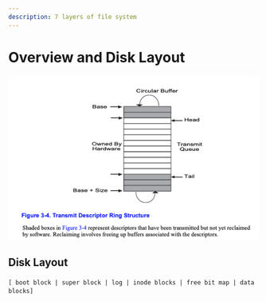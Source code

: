 ```yaml
---
description: 7 layers of file system
---
```


# Overview and Disk Layout

![](../.gitbook/assets/image%20%2813%29.png)

## Disk Layout 

`[ boot block | super block | log | inode blocks | free bit map | data blocks]`

